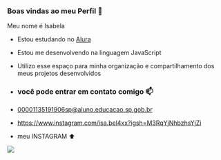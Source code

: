 ### Boas vindas ao meu Perfil 💙

Meu nome é Isabela

- Estou estudando no [Alura](https://www.alura.com.br)
- Estou me desenvolvendo na linguagem JavaScript
- Utilizo esse espaço para minha organização e compartilhamento dos meus projetos desenvolvidos

- ### você pode entrar em contato comigo 📫

- 00001135191906sp@aluno.educacao.sp.gob.br
- https://www.instagram.com/isa.bel4xx?igsh=M3RqYjNhbzhsYjZi
- meu INSTAGRAM ⬆️

![](https://media.tenor.com/JBCWUcx1U30AAAAM/hakannnn-erkemmm.gif)
